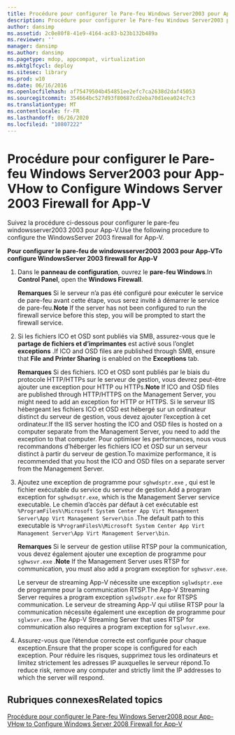 ```yaml
---
title: Procédure pour configurer le Pare-feu Windows Server2003 pour App-V
description: Procédure pour configurer le Pare-feu Windows Server2003 pour App-V
author: dansimp
ms.assetid: 2c0e80f8-41e9-4164-ac83-b23b132b489a
ms.reviewer: ''
manager: dansimp
ms.author: dansimp
ms.pagetype: mdop, appcompat, virtualization
ms.mktglfcycl: deploy
ms.sitesec: library
ms.prod: w10
ms.date: 06/16/2016
ms.openlocfilehash: af75479504b454851ee2efc7ca2638d2daf45053
ms.sourcegitcommit: 354664bc527d93f80687cd2eba70d1eea024c7c3
ms.translationtype: MT
ms.contentlocale: fr-FR
ms.lasthandoff: 06/26/2020
ms.locfileid: "10807222"
---
```

# <span data-ttu-id="7f76f-103">Procédure pour configurer le Pare-feu Windows Server2003 pour App-V</span><span class="sxs-lookup"><span data-stu-id="7f76f-103">How to Configure Windows Server 2003 Firewall for App-V</span></span>


<span data-ttu-id="7f76f-104">Suivez la procédure ci-dessous pour configurer le pare-feu windowsserver2003 2003 pour App-V.</span><span class="sxs-lookup"><span data-stu-id="7f76f-104">Use the following procedure to configure the WindowsServer 2003 firewall for App-V.</span></span>

**<span data-ttu-id="7f76f-105">Pour configurer le pare-feu de windowsserver2003 2003 pour App-V</span><span class="sxs-lookup"><span data-stu-id="7f76f-105">To configure WindowsServer 2003 firewall for App-V</span></span>**

1.  <span data-ttu-id="7f76f-106">Dans le **panneau de configuration**, ouvrez le **pare-feu Windows**.</span><span class="sxs-lookup"><span data-stu-id="7f76f-106">In **Control Panel**, open the **Windows Firewall**.</span></span>

    <span data-ttu-id="7f76f-107">**Remarques**  Si le serveur n’a pas été configuré pour exécuter le service de pare-feu avant cette étape, vous serez invité à démarrer le service de pare-feu.</span><span class="sxs-lookup"><span data-stu-id="7f76f-107">**Note** If the server has not been configured to run the firewall service before this step, you will be prompted to start the firewall service.</span></span>

     

2.  <span data-ttu-id="7f76f-108">Si les fichiers ICO et OSD sont publiés via SMB, assurez-vous que le **partage de fichiers et d’imprimantes** est activé sous l’onglet **exceptions** .</span><span class="sxs-lookup"><span data-stu-id="7f76f-108">If ICO and OSD files are published through SMB, ensure that **File and Printer Sharing** is enabled on the **Exceptions** tab.</span></span>

    <span data-ttu-id="7f76f-109">**Remarques**  Si des fichiers. ICO et OSD sont publiés par le biais du protocole HTTP/HTTPs sur le serveur de gestion, vous devrez peut-être ajouter une exception pour HTTP ou HTTPs.</span><span class="sxs-lookup"><span data-stu-id="7f76f-109">**Note** If ICO and OSD files are published through HTTP/HTTPS on the Management Server, you might need to add an exception for HTTP or HTTPS.</span></span> <span data-ttu-id="7f76f-110">Si le serveur IIS hébergeant les fichiers ICO et OSD est hébergé sur un ordinateur distinct du serveur de gestion, vous devez ajouter l’exception à cet ordinateur.</span><span class="sxs-lookup"><span data-stu-id="7f76f-110">If the IIS server hosting the ICO and OSD files is hosted on a computer separate from the Management Server, you need to add the exception to that computer.</span></span> <span data-ttu-id="7f76f-111">Pour optimiser les performances, nous vous recommandons d’héberger les fichiers ICO et OSD sur un serveur distinct à partir du serveur de gestion.</span><span class="sxs-lookup"><span data-stu-id="7f76f-111">To maximize performance, it is recommended that you host the ICO and OSD files on a separate server from the Management Server.</span></span>

     

3.  <span data-ttu-id="7f76f-112">Ajoutez une exception de programme pour `sghwdsptr.exe` , qui est le fichier exécutable du service du serveur de gestion.</span><span class="sxs-lookup"><span data-stu-id="7f76f-112">Add a program exception for `sghwdsptr.exe`, which is the Management Server service executable.</span></span> <span data-ttu-id="7f76f-113">Le chemin d’accès par défaut à cet exécutable est `%ProgramFiles%\Microsoft System Center App Virt Management Server\App Virt Management Server\bin` .</span><span class="sxs-lookup"><span data-stu-id="7f76f-113">The default path to this executable is `%ProgramFiles%\Microsoft System Center App Virt Management Server\App Virt Management Server\bin`.</span></span>

    <span data-ttu-id="7f76f-114">**Remarques**  Si le serveur de gestion utilise RTSP pour la communication, vous devez également ajouter une exception de programme pour `sghwsvr.exe` .</span><span class="sxs-lookup"><span data-stu-id="7f76f-114">**Note** If the Management Server uses RTSP for communication, you must also add a program exception for `sghwsvr.exe`.</span></span>

    <span data-ttu-id="7f76f-115">Le serveur de streaming App-V nécessite une exception `sglwdsptr.exe` de programme pour la communication RTSP.</span><span class="sxs-lookup"><span data-stu-id="7f76f-115">The App-V Streaming Server requires a program exception `sglwdsptr.exe` for RTSPS communication.</span></span> <span data-ttu-id="7f76f-116">Le serveur de streaming App-V qui utilise RTSP pour la communication nécessite également une exception de programme pour `sglwsvr.exe` .</span><span class="sxs-lookup"><span data-stu-id="7f76f-116">The App-V Streaming Server that uses RTSP for communication also requires a program exception for `sglwsvr.exe`.</span></span>

     

4.  <span data-ttu-id="7f76f-117">Assurez-vous que l’étendue correcte est configurée pour chaque exception.</span><span class="sxs-lookup"><span data-stu-id="7f76f-117">Ensure that the proper scope is configured for each exception.</span></span> <span data-ttu-id="7f76f-118">Pour réduire les risques, supprimez tous les ordinateurs et limitez strictement les adresses IP auxquelles le serveur répond.</span><span class="sxs-lookup"><span data-stu-id="7f76f-118">To reduce risk, remove any computer and strictly limit the IP addresses to which the server will respond.</span></span>

## <span data-ttu-id="7f76f-119">Rubriques connexes</span><span class="sxs-lookup"><span data-stu-id="7f76f-119">Related topics</span></span>


[<span data-ttu-id="7f76f-120">Procédure pour configurer le Pare-feu Windows Server2008 pour App-V</span><span class="sxs-lookup"><span data-stu-id="7f76f-120">How to Configure Windows Server 2008 Firewall for App-V</span></span>](how-to-configure-windows-server-2008-firewall-for-app-v.md)

 

 





